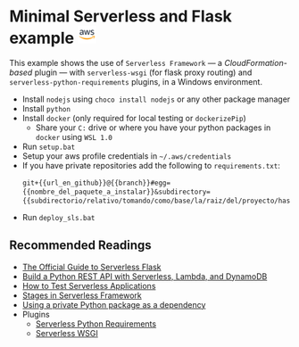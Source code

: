 # Minimal Serverless and Flask example <img src="https://raw.githubusercontent.com/github/explore/fbceb94436312b6dacde68d122a5b9c7d11f9524/topics/aws/aws.png" data-canonical-src="https://raw.githubusercontent.com/github/explore/fbceb94436312b6dacde68d122a5b9c7d11f9524/topics/aws/aws.png" width="32" height="32" />

This example shows the use of `Serverless Framework` &mdash; a _CloudFormation-based_ plugin &mdash; with `serverless-wsgi` (for flask proxy routing) and `serverless-python-requirements` plugins, in a Windows environment.

- Install `nodejs` using `choco install nodejs` or any other package manager
- Install `python`
- Install `docker` (only required for local testing or `dockerizePip`)
    - Share your `C:` drive or where you have your python packages in `docker` using `WSL 1.0`
- Run `setup.bat`
- Setup your aws profile credentials in `~/.aws/credentials`
- If you have private repositories add the following to `requirements.txt`:
    ```
    git+{{url_en_github}}@{{branch}}#egg={{nombre_del_paquete_a_instalar}}&subdirectory={{subdirectorio/relativo/tomando/como/base/la/raiz/del/proyecto/hasta/el/setup.py/del/paquete}}
    ```
- Run `deploy_sls.bat`

## Recommended Readings

- [The Official Guide to Serverless Flask](https://www.serverless.com/flask)
- [Build a Python REST API with Serverless, Lambda, and DynamoDB](https://www.serverless.com/blog/flask-python-rest-api-serverless-lambda-dynamodbsing-the-quick-start-template)
- [How to Test Serverless Applications](https://www.serverless.com/blog/how-test-serverless-applications)
- [Stages in Serverless Framework](https://serverless-stack.com/chapters/stages-in-serverless-framework.htm)
- [Using a private Python package as a dependency](https://stackoverflow.com/questions/50471802/serverless-using-a-private-python-package-as-a-dependency)
- Plugins
    - [Serverless Python Requirements](https://www.serverless.com/plugins/serverless-python-requirements)
    - [Serverless WSGI](https://www.serverless.com/plugins/serverless-wsgi)